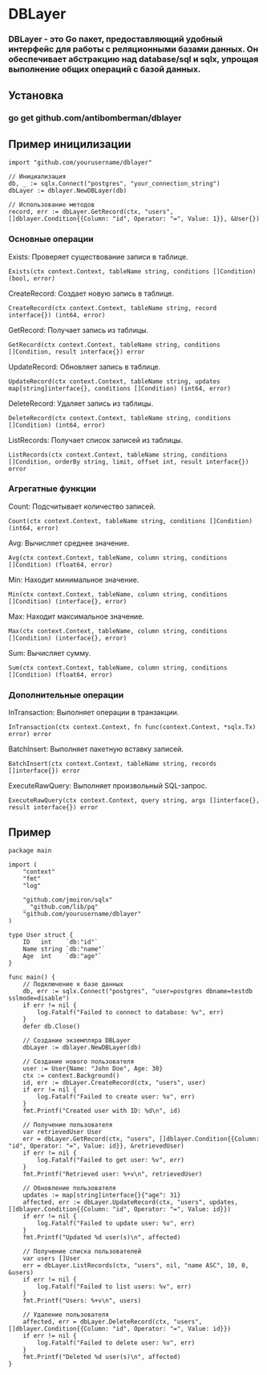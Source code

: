 # DBLayer
### DBLayer - это Go пакет, предоставляющий удобный интерфейс для работы с реляционными базами данных. Он обеспечивает абстракцию над database/sql и sqlx, упрощая выполнение общих операций с базой данных.

## Установка
### go get github.com/antibomberman/dblayer

## Пример иницилизации

```
import "github.com/yourusername/dblayer"

// Инициализация
db, _ := sqlx.Connect("postgres", "your_connection_string")
dbLayer := dblayer.NewDBLayer(db)

// Использование методов
record, err := dbLayer.GetRecord(ctx, "users", []dblayer.Condition{{Column: "id", Operator: "=", Value: 1}}, &User{})
```

### Основные операции
Exists: Проверяет существование записи в таблице.
```
Exists(ctx context.Context, tableName string, conditions []Condition) (bool, error)
```
CreateRecord: Создает новую запись в таблице.
```
CreateRecord(ctx context.Context, tableName string, record interface{}) (int64, error)
```
GetRecord: Получает запись из таблицы.
```
GetRecord(ctx context.Context, tableName string, conditions []Condition, result interface{}) error
```
UpdateRecord: Обновляет запись в таблице.
```
UpdateRecord(ctx context.Context, tableName string, updates map[string]interface{}, conditions []Condition) (int64, error)
```
DeleteRecord: Удаляет запись из таблицы.
```
DeleteRecord(ctx context.Context, tableName string, conditions []Condition) (int64, error)
```
ListRecords: Получает список записей из таблицы.
```
ListRecords(ctx context.Context, tableName string, conditions []Condition, orderBy string, limit, offset int, result interface{}) error
```
### Агрегатные функции

Count: Подсчитывает количество записей.
```
Count(ctx context.Context, tableName string, conditions []Condition) (int64, error)
```
Avg: Вычисляет среднее значение.
```
Avg(ctx context.Context, tableName, column string, conditions []Condition) (float64, error)
```
Min: Находит минимальное значение.
```
Min(ctx context.Context, tableName, column string, conditions []Condition) (interface{}, error)
```
Max: Находит максимальное значение.
```
Max(ctx context.Context, tableName, column string, conditions []Condition) (interface{}, error)
```
Sum: Вычисляет сумму.
```
Sum(ctx context.Context, tableName, column string, conditions []Condition) (float64, error)
```
### Дополнительные операции
InTransaction: Выполняет операции в транзакции.
```
InTransaction(ctx context.Context, fn func(context.Context, *sqlx.Tx) error) error
```
BatchInsert: Выполняет пакетную вставку записей.
```
BatchInsert(ctx context.Context, tableName string, records []interface{}) error
```
ExecuteRawQuery: Выполняет произвольный SQL-запрос.
```
ExecuteRawQuery(ctx context.Context, query string, args []interface{}, result interface{}) error
```


## Пример

```
package main

import (
	"context"
	"fmt"
	"log"

	"github.com/jmoiron/sqlx"
	_ "github.com/lib/pq"
	"github.com/yourusername/dblayer"
)

type User struct {
	ID   int    `db:"id"`
	Name string `db:"name"`
	Age  int    `db:"age"`
}

func main() {
	// Подключение к базе данных
	db, err := sqlx.Connect("postgres", "user=postgres dbname=testdb sslmode=disable")
	if err != nil {
		log.Fatalf("Failed to connect to database: %v", err)
	}
	defer db.Close()

	// Создание экземпляра DBLayer
	dbLayer := dblayer.NewDBLayer(db)

	// Создание нового пользователя
	user := User{Name: "John Doe", Age: 30}
	ctx := context.Background()
	id, err := dbLayer.CreateRecord(ctx, "users", user)
	if err != nil {
		log.Fatalf("Failed to create user: %v", err)
	}
	fmt.Printf("Created user with ID: %d\n", id)

	// Получение пользователя
	var retrievedUser User
	err = dbLayer.GetRecord(ctx, "users", []dblayer.Condition{{Column: "id", Operator: "=", Value: id}}, &retrievedUser)
	if err != nil {
		log.Fatalf("Failed to get user: %v", err)
	}
	fmt.Printf("Retrieved user: %+v\n", retrievedUser)

	// Обновление пользователя
	updates := map[string]interface{}{"age": 31}
	affected, err := dbLayer.UpdateRecord(ctx, "users", updates, []dblayer.Condition{{Column: "id", Operator: "=", Value: id}})
	if err != nil {
		log.Fatalf("Failed to update user: %v", err)
	}
	fmt.Printf("Updated %d user(s)\n", affected)

	// Получение списка пользователей
	var users []User
	err = dbLayer.ListRecords(ctx, "users", nil, "name ASC", 10, 0, &users)
	if err != nil {
		log.Fatalf("Failed to list users: %v", err)
	}
	fmt.Printf("Users: %+v\n", users)

	// Удаление пользователя
	affected, err = dbLayer.DeleteRecord(ctx, "users", []dblayer.Condition{{Column: "id", Operator: "=", Value: id}})
	if err != nil {
		log.Fatalf("Failed to delete user: %v", err)
	}
	fmt.Printf("Deleted %d user(s)\n", affected)
}
```
